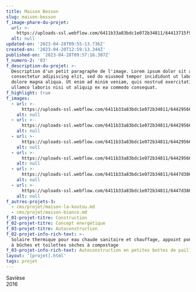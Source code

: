 ```yaml
---
title: Maison Besson
slug: maison-besson
f_image-phare-du-projet:
  url: >-
    https://uploads-ssl.webflow.com/6411b33a83bdc1e072b34811/64413715f97fae6c3a7cf591_DSC_1233-img-phare.jpg
  alt: null
updated-on: '2023-04-28T09:55:13.736Z'
created-on: '2023-04-20T12:59:13.344Z'
published-on: '2023-04-28T09:57:16.307Z'
f_numero-2: '03'
f_description-du-projet: >-
  Description d'un petit paragraphe de l'image. Lorem ipsum dolor sit amet,
  consectetur adipiscing elit, sed do eiusmod tempor incididunt ut labore et
  dolore magna aliqua. Ut enim ad minim veniam, quis nostrud exercitation
  ullamco laboris nisi ut aliquip ex ea commodo consequat.
f_highlight: true
f_images:
  - url: >-
      https://uploads-ssl.webflow.com/6411b33a83bdc1e072b34811/64429566e4e03d3013055b76_DSC_1223.jpg
    alt: null
  - url: >-
      https://uploads-ssl.webflow.com/6411b33a83bdc1e072b34811/644295669098ca4e028cb32c_DSC_1259.jpg
    alt: null
  - url: >-
      https://uploads-ssl.webflow.com/6411b33a83bdc1e072b34811/644295669e3caf2af5a17797_DSC_1245.jpg
    alt: null
  - url: >-
      https://uploads-ssl.webflow.com/6411b33a83bdc1e072b34811/6442956650e821055658ce51_DSC_1224.jpg
    alt: null
  - url: >-
      https://uploads-ssl.webflow.com/6411b33a83bdc1e072b34811/6447d38645e7715fbfad3450_b.jpg
    alt: null
  - url: >-
      https://uploads-ssl.webflow.com/6411b33a83bdc1e072b34811/6447d3868fd0bb8493cf6b70_c.jpg
    alt: null
f_autres-projets-3:
  - cms/projet/maison-la-koutou.md
  - cms/projet/maison-bianco.md
f_01-projet-titre: Construction
f_02-projet-titre: Concept énergétique
f_03-projet-titre: Autoconstruction
f_02-projet-info-rich-text: >-
  Solaire thermique pour eau chaude sanitaire et chauffage, appoint poêle hydrau
  à bûches et toilettes sèches à compostage
f_03-projet-info-rich-text: Autoconstruction en petites bottes de paille de la région
layout: '[projet].html'
tags: projet
---
```


Savièse  
2016
